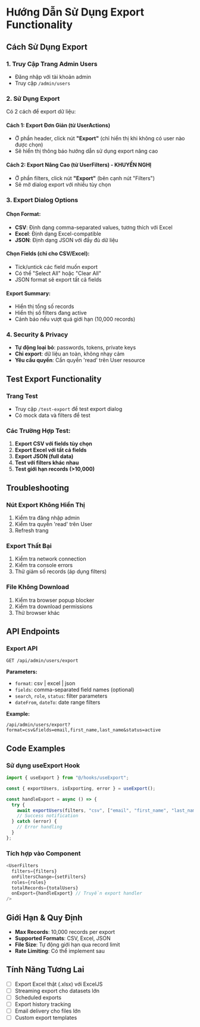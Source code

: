 # Hướng Dẫn Sử Dụng Export Functionality

## Cách Sử Dụng Export

### 1. Truy Cập Trang Admin Users

- Đăng nhập với tài khoản admin
- Truy cập `/admin/users`

### 2. Sử Dụng Export

Có 2 cách để export dữ liệu:

#### Cách 1: Export Đơn Giản (từ UserActions)

- Ở phần header, click nút **"Export"** (chỉ hiển thị khi không có user nào được chọn)
- Sẽ hiển thị thông báo hướng dẫn sử dụng export nâng cao

#### Cách 2: Export Nâng Cao (từ UserFilters) - **KHUYẾN NGHỊ**

- Ở phần filters, click nút **"Export"** (bên cạnh nút "Filters")
- Sẽ mở dialog export với nhiều tùy chọn

### 3. Export Dialog Options

#### Chọn Format:

- **CSV**: Định dạng comma-separated values, tương thích với Excel
- **Excel**: Định dạng Excel-compatible
- **JSON**: Định dạng JSON với đầy đủ dữ liệu

#### Chọn Fields (chỉ cho CSV/Excel):

- Tick/untick các field muốn export
- Có thể "Select All" hoặc "Clear All"
- JSON format sẽ export tất cả fields

#### Export Summary:

- Hiển thị tổng số records
- Hiển thị số filters đang active
- Cảnh báo nếu vượt quá giới hạn (10,000 records)

### 4. Security & Privacy

- **Tự động loại bỏ**: passwords, tokens, private keys
- **Chỉ export**: dữ liệu an toàn, không nhạy cảm
- **Yêu cầu quyền**: Cần quyền 'read' trên User resource

## Test Export Functionality

### Trang Test

- Truy cập `/test-export` để test export dialog
- Có mock data và filters để test

### Các Trường Hợp Test:

1. **Export CSV với fields tùy chọn**
2. **Export Excel với tất cả fields**
3. **Export JSON (full data)**
4. **Test với filters khác nhau**
5. **Test giới hạn records (>10,000)**

## Troubleshooting

### Nút Export Không Hiển Thị

1. Kiểm tra đăng nhập admin
2. Kiểm tra quyền 'read' trên User
3. Refresh trang

### Export Thất Bại

1. Kiểm tra network connection
2. Kiểm tra console errors
3. Thử giảm số records (áp dụng filters)

### File Không Download

1. Kiểm tra browser popup blocker
2. Kiểm tra download permissions
3. Thử browser khác

## API Endpoints

### Export API

```
GET /api/admin/users/export
```

**Parameters:**

- `format`: csv | excel | json
- `fields`: comma-separated field names (optional)
- `search`, `role`, `status`: filter parameters
- `dateFrom`, `dateTo`: date range filters

**Example:**

```
/api/admin/users/export?format=csv&fields=email,first_name,last_name&status=active
```

## Code Examples

### Sử dụng useExport Hook

```typescript
import { useExport } from "@/hooks/useExport";

const { exportUsers, isExporting, error } = useExport();

const handleExport = async () => {
  try {
    await exportUsers(filters, "csv", ["email", "first_name", "last_name"]);
    // Success notification
  } catch (error) {
    // Error handling
  }
};
```

### Tích hợp vào Component

```typescript
<UserFilters
  filters={filters}
  onFiltersChange={setFilters}
  roles={roles}
  totalRecords={totalUsers}
  onExport={handleExport} // Truyền export handler
/>
```

## Giới Hạn & Quy Định

- **Max Records**: 10,000 records per export
- **Supported Formats**: CSV, Excel, JSON
- **File Size**: Tự động giới hạn qua record limit
- **Rate Limiting**: Có thể implement sau

## Tính Năng Tương Lai

- [ ] Export Excel thật (.xlsx) với ExcelJS
- [ ] Streaming export cho datasets lớn
- [ ] Scheduled exports
- [ ] Export history tracking
- [ ] Email delivery cho files lớn
- [ ] Custom export templates
